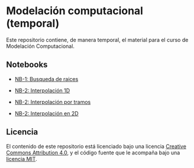 # Modelación computacional (temporal)

Este repositorio contiene, de manera temporal, el material para el curso de Modelación Computacional.

## Notebooks

- [NB-1: Busqueda de raices](<https://bit.ly/33728fe>)

- [NB-2: Interpolación 1D](<https://bit.ly/2SYSPcq>)

- [NB-2: Interpolación por tramos](<https://bit.ly/2KoHMW4>)

- [NB-2: Interpolación en 2D](<https://bit.ly/2KoHMW4>)


## Licencia

El contenido de este repositorio está licenciado bajo una licencia
[Creative Commons Attribution 4.0](http://choosealicense.com/licenses/cc-by-4.0/),
y el código fuente que le acompaña bajo una
[licencia MIT](https://opensource.org/licenses/mit-license.php).
